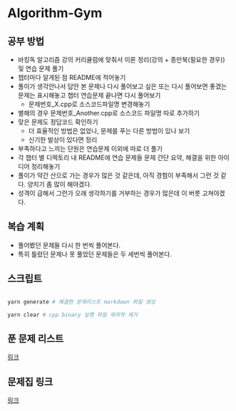 # Algorithm-Gym

## 공부 방법

- 바킹독 알고리즘 강의 커리큘럼에 맞춰서 이론 정리(강의 + 종만북(필요한 경우)) 및 연습 문제 풀기
- 챕터마다 알게된 점 README에 적어놓기
- 풀이가 생각안나서 답안 본 문제나 다시 풀어보고 싶은 또는 다시 풀어보면 좋겠는 문제는 표시해놓고 챕터 연습문제 끝나면 다시 풀어보기
  - 문제번호\_X.cpp로 소스코드파일명 변경해놓기
- 별해의 경우 문제번호\_Another.cpp로 소스코드 파일명 따로 추가하기
- 맞은 문제도 정답코드 확인하기
  - 더 효율적인 방법은 없었나, 문제를 푸는 다른 방법이 있나 보기
  - 신기한 발상이 있다면 정리
- 부족하다고 느끼는 단원은 연습문제 이외에 따로 더 풀기
- 각 챕터 별 디렉토리 내 README에 연습 문제들 문제 간단 요약, 해결을 위한 아이디어 정리해놓기
- 풀이가 약간 산으로 가는 경우가 많은 것 같은데, 아직 경험이 부족해서 그런 것 같다. 양치기 좀 많이 해야겠다.
- 성격이 급해서 그런가 오래 생각하기를 거부하는 경우가 많은데 이 버릇 고쳐야겠다.

## 복습 계획

- 풀어봤던 문제들 다시 한 번씩 풀어본다.
- 특히 틀렸던 문제나 못 풀었던 문제들은 두 세번씩 풀어본다.

## 스크립트

```bash

yarn generate # 해결한 문제리스트 markdown 파일 생성

yarn clear # cpp binary 실행 파일 재귀적 제거

```

## 푼 문제 리스트

[링크](./problemList.md)

## 문제집 링크

[링크](https://github.com/encrypted-def/basic-algo-lecture/blob/master/workbook.md)
